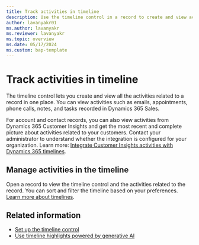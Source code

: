 ```yaml
---
title: Track activities in timeline
description: Use the timeline control in a record to create and view activities related to the record. 
author: lavanyakr01
ms.author: lavanyakr
ms.reviewer: lavanyakr
ms.topic: overview 
ms.date: 05/17/2024
ms.custom: bap-template
---    
```


# Track activities in timeline

The timeline control lets you create and view all the activities related to a record in one place. You can view activities such as emails, appointments, phone calls, notes, and tasks recorded in Dynamics 365 Sales.

For account and contact records, you can also view activities from Dynamics 365 Customer Insights and get the most recent and complete picture about activities related to your customers. Contact your administrator to understand whether the integration is configured for your organization. Learn more: [Integrate Customer Insights activities with Dynamics 365 timelines](/dynamics365/customer-insights/activities-in-d365-timeline).

## Manage activities in the timeline

Open a record to view the timeline control and the activities related to the record. You can sort and filter the timeline based on your preferences.
[Learn more about timelines](/power-apps/user/add-activities).

## Related information

- [Set up the timeline control](/power-apps/maker/model-driven-apps/set-up-timeline-control)
- [Use timeline highlights powered by generative AI](/power-apps/user/add-activities#use-timeline-highlights-powered-by-generative-ai)

